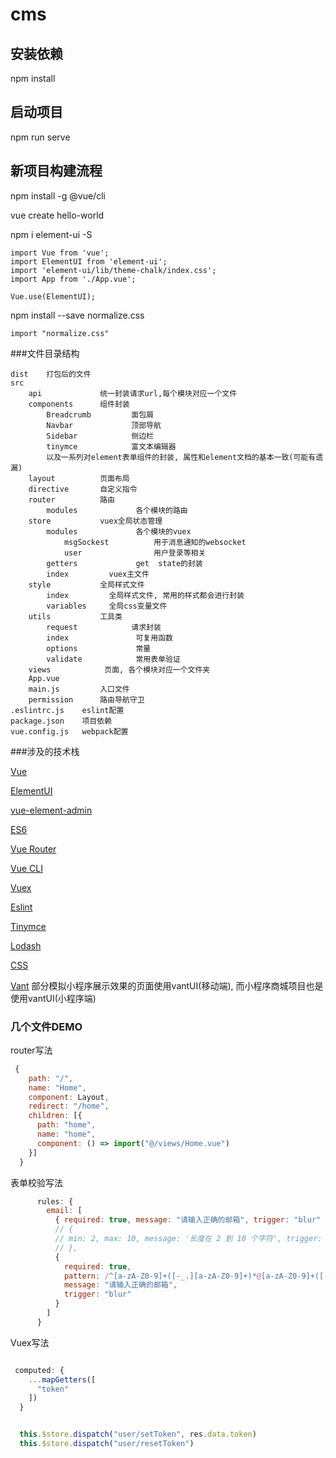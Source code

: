 # cms

## 安装依赖
npm install 
## 启动项目
npm run serve

## 新项目构建流程
npm install -g @vue/cli

vue create hello-world

npm i element-ui -S
```$xslt
import Vue from 'vue';
import ElementUI from 'element-ui';
import 'element-ui/lib/theme-chalk/index.css';
import App from './App.vue';

Vue.use(ElementUI);
```
npm install --save normalize.css
```$xslt
import "normalize.css"
```



###文件目录结构
```$xslt
dist    打包后的文件
src 
    api             统一封装请求url,每个模块对应一个文件
    components      组件封装                
        Breadcrumb         面包屑
        Navbar             顶部导航
        Sidebar            侧边栏
        tinymce            富文本编辑器
        以及一系列对element表单组件的封装, 属性和element文档的基本一致(可能有遗漏)                     
    layout          页面布局
    directive       自定义指令
    router          路由
        modules             各个模块的路由
    store           vuex全局状态管理
        modules             各个模块的vuex
            msgSockest          用于消息通知的websocket
            user                用户登录等相关
        getters             get  state的封装
        index         vuex主文件
    style           全局样式文件
        index         全局样式文件, 常用的样式都会进行封装
        variables     全局css变量文件
    utils           工具类
        request            请求封装
        index               可复用函数
        options             常量
        validate            常用表单验证
    views            页面, 各个模块对应一个文件夹
    App.vue     
    main.js         入口文件
    permission      路由导航守卫
.eslintrc.js    eslint配置
package.json    项目依赖
vue.config.js   webpack配置

``` 

###涉及的技术栈

<a href="https://cn.vuejs.org/v2/guide/">Vue</a>

<a href="https://element.eleme.cn/#/zh-CN/component/installation">ElementUI</a>

<a href="https://panjiachen.gitee.io/vue-element-admin-site/zh/guide/#%E5%8A%9F%E8%83%BD">vue-element-admin</a>

<a href="https://es6.ruanyifeng.com/">ES6</a>

<a href="https://router.vuejs.org/zh/">Vue Router</a>

<a href="https://cli.vuejs.org/zh/guide/">Vue CLI</a>

<a href="https://vuex.vuejs.org/zh/">Vuex</a>

<a href="https://eslint.bootcss.com/docs/rules/">Eslint</a>

<a href="http://tinymce.ax-z.cn/">Tinymce</a>

<a href="https://www.lodashjs.com/">Lodash</a>

<a href="http://css.cuishifeng.cn/">CSS</a>

<a href="https://youzan.github.io/vant-weapp/#/field">Vant</a>
部分模拟小程序展示效果的页面使用vantUI(移动端), 而小程序商城项目也是使用vantUI(小程序端) 



### 几个文件DEMO

router写法
```javascript
 {
    path: "/",
    name: "Home",
    component: Layout,
    redirect: "/home",
    children: [{
      path: "home",
      name: "home",
      component: () => import("@/views/Home.vue")
    }]
  }
```
表单校验写法
```javascript
      rules: {
        email: [
          { required: true, message: "请输入正确的邮箱", trigger: "blur" },
          // {
          // min: 2, max: 10, message: '长度在 2 到 10 个字符', trigger: 'blur',
          // },
          {
            required: true,
            pattern: /^[a-zA-Z0-9]+([-_.][a-zA-Z0-9]+)*@[a-zA-Z0-9]+([-_.][a-zA-Z0-9]+)*\.[a-z]{2,}$/,
            message: "请输入正确的邮箱",
            trigger: "blur"
          }
        ]
      }
```

Vuex写法
```javascript

 computed: {
    ...mapGetters([
      "token"
    ])
  }


  this.$store.dispatch("user/setToken", res.data.token)
  this.$store.dispatch("user/resetToken")
```

